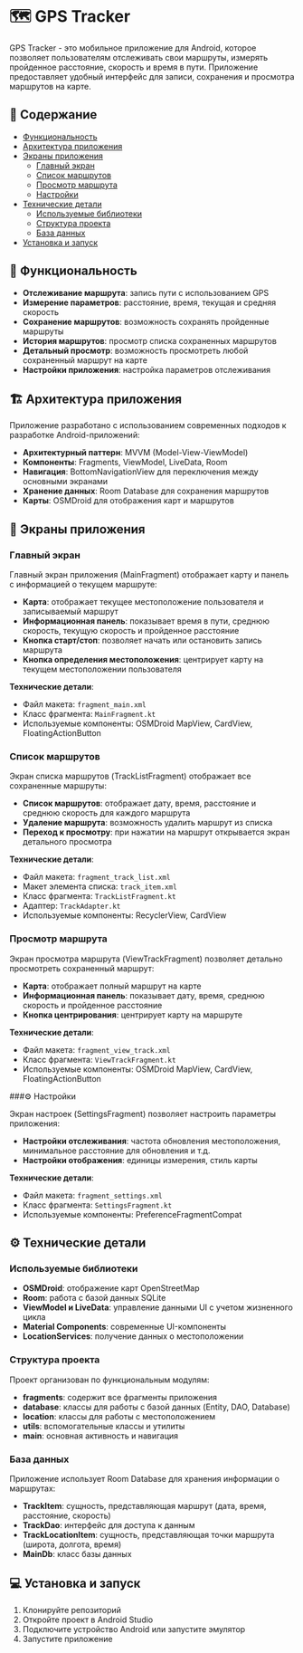 # 🗺️ GPS Tracker

GPS Tracker - это мобильное приложение для Android, которое позволяет пользователям отслеживать свои маршруты, измерять пройденное расстояние, скорость и время в пути. Приложение предоставляет удобный интерфейс для записи, сохранения и просмотра маршрутов на карте.

## 📌 Содержание

- [Функциональность](#функциональность)
- [Архитектура приложения](#архитектура-приложения)
- [Экраны приложения](#экраны-приложения)
  - [Главный экран](#главный-экран)
  - [Список маршрутов](#список-маршрутов)
  - [Просмотр маршрута](#просмотр-маршрута)
  - [Настройки](#настройки)
- [Технические детали](#технические-детали)
  - [Используемые библиотеки](#используемые-библиотеки)
  - [Структура проекта](#структура-проекта)
  - [База данных](#база-данных)
- [Установка и запуск](#установка-и-запуск)

## 🌟 Функциональность

- **Отслеживание маршрута**: запись пути с использованием GPS
- **Измерение параметров**: расстояние, время, текущая и средняя скорость
- **Сохранение маршрутов**: возможность сохранять пройденные маршруты
- **История маршрутов**: просмотр списка сохраненных маршрутов
- **Детальный просмотр**: возможность просмотреть любой сохраненный маршрут на карте
- **Настройки приложения**: настройка параметров отслеживания

## 🏗️ Архитектура приложения

Приложение разработано с использованием современных подходов к разработке Android-приложений:

- **Архитектурный паттерн**: MVVM (Model-View-ViewModel)
- **Компоненты**: Fragments, ViewModel, LiveData, Room
- **Навигация**: BottomNavigationView для переключения между основными экранами
- **Хранение данных**: Room Database для сохранения маршрутов
- **Карты**: OSMDroid для отображения карт и маршрутов

## 📱 Экраны приложения

### Главный экран

Главный экран приложения (MainFragment) отображает карту и панель с информацией о текущем маршруте:

- **Карта**: отображает текущее местоположение пользователя и записываемый маршрут
- **Информационная панель**: показывает время в пути, среднюю скорость, текущую скорость и пройденное расстояние
- **Кнопка старт/стоп**: позволяет начать или остановить запись маршрута
- **Кнопка определения местоположения**: центрирует карту на текущем местоположении пользователя

**Технические детали**:
- Файл макета: `fragment_main.xml`
- Класс фрагмента: `MainFragment.kt`
- Используемые компоненты: OSMDroid MapView, CardView, FloatingActionButton

### Список маршрутов

Экран списка маршрутов (TrackListFragment) отображает все сохраненные маршруты:

- **Список маршрутов**: отображает дату, время, расстояние и среднюю скорость для каждого маршрута
- **Удаление маршрута**: возможность удалить маршрут из списка
- **Переход к просмотру**: при нажатии на маршрут открывается экран детального просмотра

**Технические детали**:
- Файл макета: `fragment_track_list.xml`
- Макет элемента списка: `track_item.xml`
- Класс фрагмента: `TrackListFragment.kt`
- Адаптер: `TrackAdapter.kt`
- Используемые компоненты: RecyclerView, CardView

### Просмотр маршрута

Экран просмотра маршрута (ViewTrackFragment) позволяет детально просмотреть сохраненный маршрут:

- **Карта**: отображает полный маршрут на карте
- **Информационная панель**: показывает дату, время, среднюю скорость и пройденное расстояние
- **Кнопка центрирования**: центрирует карту на маршруте

**Технические детали**:
- Файл макета: `fragment_view_track.xml`
- Класс фрагмента: `ViewTrackFragment.kt`
- Используемые компоненты: OSMDroid MapView, CardView, FloatingActionButton

###⚙️ Настройки

Экран настроек (SettingsFragment) позволяет настроить параметры приложения:

- **Настройки отслеживания**: частота обновления местоположения, минимальное расстояние для обновления и т.д.
- **Настройки отображения**: единицы измерения, стиль карты

**Технические детали**:
- Файл макета: `fragment_settings.xml`
- Класс фрагмента: `SettingsFragment.kt`
- Используемые компоненты: PreferenceFragmentCompat

## ⚙️ Технические детали  

### Используемые библиотеки

- **OSMDroid**: отображение карт OpenStreetMap
- **Room**: работа с базой данных SQLite
- **ViewModel и LiveData**: управление данными UI с учетом жизненного цикла
- **Material Components**: современные UI-компоненты
- **LocationServices**: получение данных о местоположении

### Структура проекта

Проект организован по функциональным модулям:

- **fragments**: содержит все фрагменты приложения
- **database**: классы для работы с базой данных (Entity, DAO, Database)
- **location**: классы для работы с местоположением
- **utils**: вспомогательные классы и утилиты
- **main**: основная активность и навигация

### База данных

Приложение использует Room Database для хранения информации о маршрутах:

- **TrackItem**: сущность, представляющая маршрут (дата, время, расстояние, скорость)
- **TrackDao**: интерфейс для доступа к данным
- **TrackLocationItem**: сущность, представляющая точки маршрута (широта, долгота, время)
- **MainDb**: класс базы данных

## 💻 Установка и запуск

1. Клонируйте репозиторий
2. Откройте проект в Android Studio
3. Подключите устройство Android или запустите эмулятор
4. Запустите приложение
